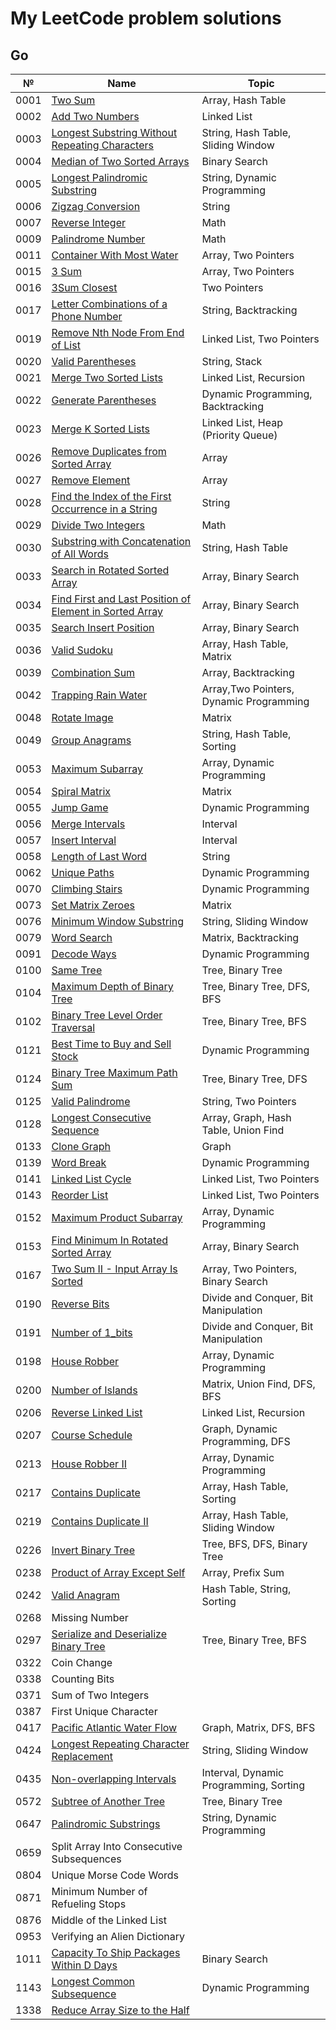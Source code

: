 # My LeetCode problem solutions

## Go

| №    | Name                                                                                                                                             | Topic                                   |
| ---- | ------------------------------------------------------------------------------------------------------------------------------------------------ | --------------------------------------- |
| 0001 | [Two Sum](https://leetcode.com/problems/two-sum/)                                                                                                | Array, Hash Table                       |
| 0002 | [Add Two Numbers](https://leetcode.com/problems/add-two-numbers)                                                                                 | Linked List                             |
| 0003 | [Longest Substring Without Repeating Characters](https://leetcode.com/problems/longest-substring-without-repeating-characters/)                  | String, Hash Table, Sliding Window      |
| 0004 | [Median of Two Sorted Arrays](https://leetcode.com/problems/median-of-two-sorted-arrays/)                                                        | Binary Search                           |
| 0005 | [Longest Palindromic Substring](https://leetcode.com/problems/longest-palindromic-substring/)                                                    | String, Dynamic Programming             |
| 0006 | [Zigzag Conversion](https://leetcode.com/problems/zigzag-conversion/)                                                                            | String                                  |
| 0007 | [Reverse Integer](https://leetcode.com/problems/reverse-integer/)                                                                                | Math                                    |
| 0009 | [Palindrome Number](https://leetcode.com/problems/palindrome-number)                                                                             | Math                                    |
| 0011 | [Container With Most Water](https://leetcode.com/problems/container-with-most-water/)                                                            | Array, Two Pointers                     |
| 0015 | [3 Sum](https://leetcode.com/problems/3sum/)                                                                                                     | Array, Two Pointers                     |
| 0016 | [3Sum Closest](https://leetcode.com/problems/3sum-closest/)                                                                                      | Two Pointers                            |
| 0017 | [Letter Combinations of a Phone Number](https://leetcode.com/problems/letter-combinations-of-a-phone-number/)                                    | String, Backtracking                    |
| 0019 | [Remove Nth Node From End of List](https://leetcode.com/problems/remove-nth-node-from-end-of-list/)                                              | Linked List, Two Pointers               |
| 0020 | [Valid Parentheses](https://leetcode.com/problems/valid-parentheses/)                                                                            | String, Stack                           |
| 0021 | [Merge Two Sorted Lists](https://leetcode.com/problems/merge-two-sorted-lists/)                                                                  | Linked List, Recursion                  |
| 0022 | [Generate Parentheses](https://leetcode.com/problems/generate-parentheses/)                                                                      | Dynamic Programming, Backtracking       |
| 0023 | [Merge K Sorted Lists](https://leetcode.com/problems/merge-k-sorted-lists/)                                                                      | Linked List, Heap (Priority Queue)      |
| 0026 | [Remove Duplicates from Sorted Array](https://leetcode.com/problems/remove-duplicates-from-sorted-array/)                                        | Array                                   |
| 0027 | [Remove Element](https://leetcode.com/problems/remove-element/)                                                                                  | Array                                   |
| 0028 | [Find the Index of the First Occurrence in a String](https://leetcode.com/problems/find-the-index-of-the-first-occurrence-in-a-string)           | String                                  |
| 0029 | [Divide Two Integers](https://leetcode.com/problems/divide-two-integers/)                                                                        | Math                                    |
| 0030 | [Substring with Concatenation of All Words](https://leetcode.com/problems/substring-with-concatenation-of-all-words/)                            | String, Hash Table                      |
| 0033 | [Search in Rotated Sorted Array](https://leetcode.com/problems/search-in-rotated-sorted-array/)                                                  | Array, Binary Search                    |
| 0034 | [Find First and Last Position of Element in Sorted Array](https://leetcode.com/problems/find-first-and-last-position-of-element-in-sorted-array) | Array, Binary Search                    |
| 0035 | [Search Insert Position](https://leetcode.com/problems/search-insert-position/)                                                                  | Array, Binary Search                    |
| 0036 | [Valid Sudoku](https://leetcode.com/problems/valid-sudoku/)                                                                                      | Array, Hash Table, Matrix               |
| 0039 | [Combination Sum](https://leetcode.com/problems/combination-sum/)                                                                                | Array, Backtracking                     |
| 0042 | [Trapping Rain Water](https://leetcode.com/problems/trapping-rain-water/)                                                                        | Array,Two Pointers, Dynamic Programming |
| 0048 | [Rotate Image](https://leetcode.com/problems/rotate-image/)                                                                                      | Matrix                                  |
| 0049 | [Group Anagrams](https://leetcode.com/problems/group-anagrams/)                                                                                  | String, Hash Table, Sorting             |
| 0053 | [Maximum Subarray](https://leetcode.com/problems/maximum-subarray/)                                                                              | Array, Dynamic Programming              |
| 0054 | [Spiral Matrix](https://leetcode.com/problems/spiral-matrix/)                                                                                    | Matrix                                  |
| 0055 | [Jump Game](https://leetcode.com/problems/jump-game/)                                                                                            | Dynamic Programming                     |
| 0056 | [Merge Intervals](https://leetcode.com/problems/merge-intervals/)                                                                                | Interval                                |
| 0057 | [Insert Interval](https://leetcode.com/problems/insert-interval/)                                                                                | Interval                                |
| 0058 | [Length of Last Word](https://leetcode.com/problems/length-of-last-word)                                                                         | String                                  |
| 0062 | [Unique Paths](https://leetcode.com/problems/unique-paths/)                                                                                      | Dynamic Programming                     |
| 0070 | [Climbing Stairs](https://leetcode.com/problems/climbing-stairs/)                                                                                | Dynamic Programming                     |
| 0073 | [Set Matrix Zeroes](https://leetcode.com/problems/set-matrix-zeroes/)                                                                            | Matrix                                  |
| 0076 | [Minimum Window Substring](https://leetcode.com/problems/minimum-window-substring/)                                                              | String, Sliding Window                  |
| 0079 | [Word Search](https://leetcode.com/problems/word-search/)                                                                                        | Matrix, Backtracking                    |
| 0091 | [Decode Ways](https://leetcode.com/problems/decode-ways/)                                                                                        | Dynamic Programming                     |
| 0100 | [Same Tree](https://leetcode.com/problems/same-tree/)                                                                                            | Tree, Binary Tree                       |
| 0104 | [Maximum Depth of Binary Tree](https://leetcode.com/problems/maximum-depth-of-binary-tree/)                                                      | Tree, Binary Tree, DFS, BFS             |
| 0102 | [Binary Tree Level Order Traversal](https://leetcode.com/problems/binary-tree-level-order-traversal/)                                            | Tree, Binary Tree, BFS                  |
| 0121 | [Best Time to Buy and Sell Stock](https://leetcode.com/problems/best-time-to-buy-and-sell-stock/)                                                | Dynamic Programming                     |
| 0124 | [Binary Tree Maximum Path Sum](https://leetcode.com/problems/binary-tree-maximum-path-sum/)                                                      | Tree, Binary Tree, DFS                  |
| 0125 | [Valid Palindrome](https://leetcode.com/problems/valid-palindrome/)                                                                              | String, Two Pointers                    |
| 0128 | [Longest Consecutive Sequence](https://leetcode.com/problems/longest-consecutive-sequence/)                                                      | Array, Graph, Hash Table, Union Find    |
| 0133 | [Clone Graph](https://leetcode.com/problems/clone-graph/)                                                                                        | Graph                                   |
| 0139 | [Word Break](https://leetcode.com/problems/word-break/)                                                                                          | Dynamic Programming                     |
| 0141 | [Linked List Cycle](https://leetcode.com/problems/linked-list-cycle/)                                                                            | Linked List, Two Pointers               |
| 0143 | [Reorder List](https://leetcode.com/problems/reorder-list/)                                                                                      | Linked List, Two Pointers               |
| 0152 | [Maximum Product Subarray](https://leetcode.com/problems/maximum-product-subarray/)                                                              | Array, Dynamic Programming              |
| 0153 | [Find Minimum In Rotated Sorted Array](https://leetcode.com/problems/find-minimum-in-rotated-sorted-array/)                                      | Array, Binary Search                    |
| 0167 | [Two Sum II - Input Array Is Sorted](https://leetcode.com/problems/two-sum-ii-input-array-is-sorted/)                                            | Array, Two Pointers, Binary Search      |
| 0190 | [Reverse Bits](https://leetcode.com/problems/reverse-bits/)                                                                                      | Divide and Conquer, Bit Manipulation    |
| 0191 | [Number of 1_bits](https://leetcode.com/problems/number-of-1-bits/)                                                                              | Divide and Conquer, Bit Manipulation    |
| 0198 | [House Robber](https://leetcode.com/problems/house-robber/)                                                                                      | Array, Dynamic Programming              |
| 0200 | [Number of Islands](https://leetcode.com/problems/number-of-islands/)                                                                            | Matrix, Union Find, DFS, BFS            |
| 0206 | [Reverse Linked List](https://leetcode.com/problems/reverse-linked-list/)                                                                        | Linked List, Recursion                  |
| 0207 | [Course Schedule](https://leetcode.com/problems/course-schedule/)                                                                                | Graph, Dynamic Programming, DFS         |
| 0213 | [House Robber II](https://leetcode.com/problems/house-robber-ii/)                                                                                | Array, Dynamic Programming              |
| 0217 | [Contains Duplicate](https://leetcode.com/problems/contains-duplicate/)                                                                          | Array, Hash Table, Sorting              |
| 0219 | [Contains Duplicate II](https://leetcode.com/problems/contains-duplicate-ii/)                                                                    | Array, Hash Table, Sliding Window       |
| 0226 | [Invert Binary Tree](https://leetcode.com/problems/invert-binary-tree/)                                                                          | Tree, BFS, DFS, Binary Tree             |
| 0238 | [Product of Array Except Self](https://leetcode.com/problems/product-of-array-except-self/)                                                      | Array, Prefix Sum                       |
| 0242 | [Valid Anagram](https://leetcode.com/problems/valid-anagram/)                                                                                    | Hash Table, String, Sorting             |
| 0268 | Missing Number                                                                                                                                   |                                         |
| 0297 | [Serialize and Deserialize Binary Tree](https://leetcode.com/problems/serialize-and-deserialize-binary-tree/)                                    | Tree, Binary Tree, BFS                  |
| 0322 | Coin Change                                                                                                                                      |                                         |
| 0338 | Counting Bits                                                                                                                                    |                                         |
| 0371 | Sum of Two Integers                                                                                                                              |                                         |
| 0387 | First Unique Character                                                                                                                           |                                         |
| 0417 | [Pacific Atlantic Water Flow](https://leetcode.com/problems/pacific-atlantic-water-flow/)                                                        | Graph, Matrix, DFS, BFS                 |
| 0424 | [Longest Repeating Character Replacement](https://leetcode.com/problems/longest-repeating-character-replacement/)                                | String, Sliding Window                  |
| 0435 | [Non-overlapping Intervals](https://leetcode.com/problems/non-overlapping-intervals/)                                                            | Interval, Dynamic Programming, Sorting  |
| 0572 | [Subtree of Another Tree](https://leetcode.com/problems/subtree-of-another-tree/description/)                                                    | Tree, Binary Tree                       |
| 0647 | [Palindromic Substrings](https://leetcode.com/problems/palindromic-substrings/)                                                                  | String, Dynamic Programming             |
| 0659 | Split Array Into Consecutive Subsequences                                                                                                        |                                         |
| 0804 | Unique Morse Code Words                                                                                                                          |                                         |
| 0871 | Minimum Number of Refueling Stops                                                                                                                |                                         |
| 0876 | Middle of the Linked List                                                                                                                        |                                         |
| 0953 | Verifying an Alien Dictionary                                                                                                                    |                                         |
| 1011 | [Capacity To Ship Packages Within D Days](https://leetcode.com/problems/capacity-to-ship-packages-within-d-days/)                                | Binary Search                           |
| 1143 | [Longest Common Subsequence](https://leetcode.com/problems/longest-common-subsequence/)                                                          | Dynamic Programming                     |
| 1338 | [Reduce Array Size to the Half](https://leetcode.com/problems/reduce-array-size-to-the-half/)                                                    |                                         |
